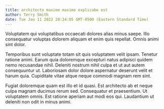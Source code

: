 ```yaml
---
title: architecto maxime maxime explicabo est
author: Terry Smith
date: Tue Jan 11 2022 20:24:05 GMT-0500 (Eastern Standard Time)
---
```

Voluptatem qui voluptatibus occaecati dolores alias minus saepe. Illo consequatur voluptas dolorem aliquam et enim quis repellat. Omnis animi sint dolor.

 Temporibus sunt voluptate totam sit quis voluptatem velit ipsam. Tenetur ratione animi. Earum quia doloremque excepturi natus adipisci quidem nemo recusandae nihil. Deleniti nostrum nihil culpa et ut aut autem consequuntur ut. Laboriosam dolor dolore aspernatur deserunt velit et harum quia. Cupiditate vitae atque neque commodi magnam rem sint.

 Fugiat doloremque quam est illo et id quasi. Est architecto ab et neque culpa magnam ducimus rerum sed. Consequatur et praesentium. Ut voluptatem omnis. Est ratione aperiam aut modi eos qui. Laudantium ut deleniti non odit in minus animi.